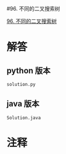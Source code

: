 #96. 不同的二叉搜索树

[96. 不同的二叉搜索树](https://leetcode.cn/problems/unique-binary-search-trees?envType=featured-list&envId=2cktkvj?envType=featured-list&envId=2cktkvj)
                 
# 解答
                 
## python 版本

````include python
solution.py
````


## java 版本



````include java
Solution.java
````
                 

# 注释